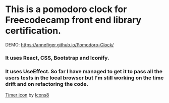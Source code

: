 # This is a pomodoro clock for Freecodecamp front end library certification.

DEMO: https://annefiger.github.io/Pomodoro-Clock/

### It uses React, CSS, Bootstrap and Iconify.

### It uses UseEffect. So far I have managed to get it to pass all the users tests in the local browser but I'm still working on the time drift and on refactoring the code.

[Timer icon](https://icons8.com/icon/DXqHJ5JnmFiK/timer) by [Icons8](https://icons8.com)